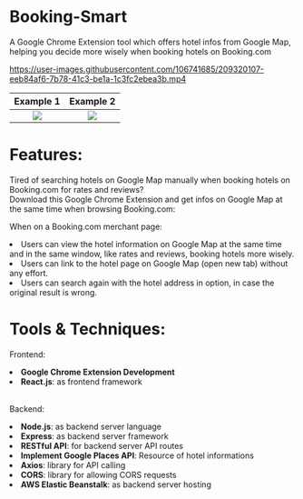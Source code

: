 # Booking-Smart
A Google Chrome Extension tool which offers hotel infos from Google Map, helping you decide more wisely when booking hotels on Booking.com



https://user-images.githubusercontent.com/106741685/209320107-eeb84af6-7b78-41c3-be1a-1c3fc2ebea3b.mp4


Example 1             |  Example 2
:-------------------------:|:-------------------------:
![](https://imgur.com/apYAUrU.png)  |  ![](https://i.imgur.com/W24SSS6.jpg)


# Features:

Tired of searching hotels on Google Map manually when booking hotels on Booking.com for rates and reviews? <br>
Download this Google Chrome Extension and get infos on Google Map at the same time when browsing Booking.com: <br>

When on a Booking.com merchant page:
<li>Users can view the hotel information on Google Map at the same time and in the same window, like rates and reviews, booking hotels more wisely.</li>
<li>Users can link to the hotel page on Google Map (open new tab) without any effort.</li>
<li>Users can search again with the hotel address in option, in case the original result is wrong.</li>


# Tools & Techniques:

<p>Frontend:</p>
<li><b>Google Chrome Extension Development</b></li>
<li><b>React.js</b>: as frontend framework</li>
<br>

<p>Backend:</p>
<li><b>Node.js</b>: as backend server language</li>
<li><b>Express</b>: as backend server framework</li>
<li><b>RESTful API</b>: for backend server API routes</li>
<li><b>Implement Google Places API</b>: Resource of hotel informations</li>
<li><b>Axios</b>: library for API calling</li>
<li><b>CORS</b>: library for allowing CORS requests</li>
<li><b>AWS Elastic Beanstalk</b>: as backend server hosting</li>
